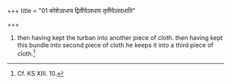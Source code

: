 +++
title = "01 कोशेऽवधाय द्वितीयेऽवधाय तृतीयेऽवदधाति"

+++
1. then having kept the turban into another piece of cloth. then having kept this bundle into second piece of cloth he keeps it into a third piece of cloth.[^1]  


[^1]: Cf. KS XIII. 10.  
